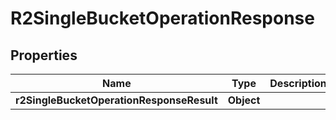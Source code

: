 # R2SingleBucketOperationResponse

## Properties
Name | Type | Description | Notes
------------ | ------------- | ------------- | -------------
**r2SingleBucketOperationResponseResult** | **Object** |  |  [optional]
